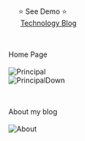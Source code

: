 &nbsp;&nbsp;&nbsp;&nbsp; ⭐ See Demo ⭐ <br/>
&nbsp;&nbsp;&nbsp;&nbsp;&nbsp; [Technology Blog](https://karenfggutierrez.github.io/blog/)

<br/>

Home Page <br/><br/>
![Principal](https://github.com/karenfggutierrez/blog/assets/69605681/e86e0a1c-bc34-4bb6-913a-88a2b0e4e8ee)
<br/>
![PrincipalDown](https://github.com/karenfggutierrez/blog/assets/69605681/ec999d66-68a9-4b15-8d41-c11e4cb51898)

<br/>

About my blog <br/><br/>
![About](https://github.com/karenfggutierrez/blog/assets/69605681/ea248877-8012-4f34-987c-de86de47d689)

<br/>
